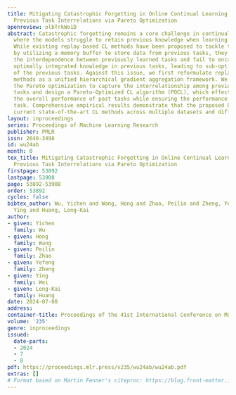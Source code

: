 ```yaml
---
title: Mitigating Catastrophic Forgetting in Online Continual Learning by Modeling
  Previous Task Interrelations via Pareto Optimization
openreview: olbTrkWo1D
abstract: Catastrophic forgetting remains a core challenge in continual learning (CL),
  where the models struggle to retain previous knowledge when learning new tasks.
  While existing replay-based CL methods have been proposed to tackle this challenge
  by utilizing a memory buffer to store data from previous tasks, they generally overlook
  the interdependence between previously learned tasks and fail to encapsulate the
  optimally integrated knowledge in previous tasks, leading to sub-optimal performance
  of the previous tasks. Against this issue, we first reformulate replay-based CL
  methods as a unified hierarchical gradient aggregation framework. We then incorporate
  the Pareto optimization to capture the interrelationship among previously learned
  tasks and design a Pareto-Optimized CL algorithm (POCL), which effectively enhances
  the overall performance of past tasks while ensuring the performance of the current
  task. Comprehensive empirical results demonstrate that the proposed POCL outperforms
  current state-of-the-art CL methods across multiple datasets and different settings.
layout: inproceedings
series: Proceedings of Machine Learning Research
publisher: PMLR
issn: 2640-3498
id: wu24ab
month: 0
tex_title: Mitigating Catastrophic Forgetting in Online Continual Learning by Modeling
  Previous Task Interrelations via Pareto Optimization
firstpage: 53892
lastpage: 53908
page: 53892-53908
order: 53892
cycles: false
bibtex_author: Wu, Yichen and Wang, Hong and Zhao, Peilin and Zheng, Yefeng and Wei,
  Ying and Huang, Long-Kai
author:
- given: Yichen
  family: Wu
- given: Hong
  family: Wang
- given: Peilin
  family: Zhao
- given: Yefeng
  family: Zheng
- given: Ying
  family: Wei
- given: Long-Kai
  family: Huang
date: 2024-07-08
address:
container-title: Proceedings of the 41st International Conference on Machine Learning
volume: '235'
genre: inproceedings
issued:
  date-parts:
  - 2024
  - 7
  - 8
pdf: https://proceedings.mlr.press/v235/wu24ab/wu24ab.pdf
extras: []
# Format based on Martin Fenner's citeproc: https://blog.front-matter.io/posts/citeproc-yaml-for-bibliographies/
---
```

